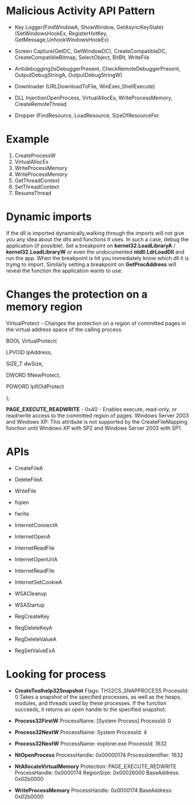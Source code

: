 # Malicious Activity API Pattern

- Key Logger(FindWindowA, ShowWindow, GetAsyncKeyState) (SetWindowsHookEx, RegisterHotKey, GetMessage,UnhookWindowsHookEx)

- Screen Capture(GetDC, GetWindowDC), CreateCompatibleDC, CreateCompatibleBitmap, SelectObject, BitBlt, WriteFile 

- Antidebugging(IsDebuggerPresent, CheckRemoteDebuggerPresent, OutputDebugStringA, OutputDebugStringW) 

- Downloader (URLDownloadToFile, WinExec,ShellExecute)

- DLL InjectionOpenProcess, VirtualAllocEx, WriteProcessMemory, CreateRemoteThread 

- Dropper (FindResource, LoadResource, SizeOfResourceFor


# Example

1. CreateProcessW
2. VirtualAllocEx
3. WriteProcessMemory
4. WriteProcessMemory
5. GetThreadContext
6. SetThreadContext
7. ResumeThread

# Dynamic imports

If the dll is imported dynamically,walking through the imports will not give you any idea about the dlls and functions it uses. In such a case, debug the application (if possible). Set a breakpoint on **kernel32.LoadLibraryA** / **kernel32.LoadLibraryW** or even the undocumented **ntdll.LdrLoadDll** and run the app. When the breakpoint is hit you immediately know which dll it is trying to import. Similarly setting a breakpoint on **GetProcAddress** will reveal the function the application wants to use.

# Changes the protection on a memory region

VirtualProtect - Changes the protection on a region of committed pages in the virtual address space of the calling process.

BOOL VirtualProtect(

  LPVOID lpAddress,
  
  SIZE_T dwSize,
  
  DWORD  flNewProtect,
  
  PDWORD lpflOldProtect
  
);



**PAGE_EXECUTE_READWRITE** - 0x40 - Enables execute, read-only, or read/write access to the committed region of pages.
Windows Server 2003 and Windows XP: This attribute is not supported by the CreateFileMapping function until Windows XP with SP2 and Windows Server 2003 with SP1.

# APIs

- CreateFileA
- DeleteFileA
- WriteFile
- fopen
- fwrite

- InternetConnectA
- InternetOpenA
- InternetReadFile
- InternetOpenUrlA
- InternetReadFile
- InternetSetCookieA
- WSACleanup
- WSAStartup

- RegCreateKey
- RegDeleteKeyA
- RegDeleteValueA
- RegSetValueExA

# Looking for process

- **CreateToolhelp32Snapshot** 	Flags: TH32CS_SNAPPROCESS ProcessId: 0
Takes a snapshot of the specified processes, as well as the heaps, modules, and threads used by these processes. If the function succeeds, it returns an open handle to the specified snapshot.

- **Process32FirstW** 	ProcessName: [System Process] ProcessId: 0

- **Process32NextW** 	ProcessName: System ProcessId: 4

- **Process32NextW** 	ProcessName: explorer.exe ProcessId: 1632

- **NtOpenProcess** 	ProcessHandle: 0x00000174 ProcessIdentifier: 1632

- **NtAllocateVirtualMemory**	Protection: PAGE_EXECUTE_REDWRITE	ProcessHandle: 0x0000174	RegionSize: 0x00026000	BaseAddress: 0x02b0000

- **WriteProcessMemory**	ProcessHandle: 0x0000174	BaseAddress: 0x02b0000

